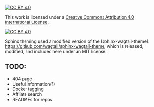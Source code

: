 [![CC BY 4.0][cc-by-shield]][cc-by]

This work is licensed under a
[Creative Commons Attribution 4.0 International License][cc-by].

[![CC BY 4.0][cc-by-image]][cc-by]

[cc-by]: http://creativecommons.org/licenses/by/4.0/
[cc-by-image]: https://i.creativecommons.org/l/by/4.0/88x31.png
[cc-by-shield]: https://img.shields.io/badge/License-CC%20BY%204.0-lightgrey.svg


Sphinx theming used a modified version of the [sphinx-wagtail-theme]: https://github.com/wagtail/sphinx-wagtail-theme, which is released, modified, and included here under an MIT license. 

## TODO:
- 404 page
- Useful information(?)
- Docker tagging
- Affliate search
- READMEs for repos
